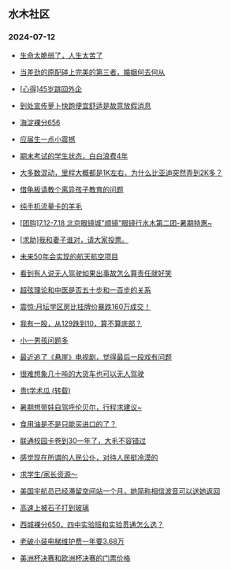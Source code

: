 ## 水木社区 
### 2024-07-12

+ [生命太脆弱了，人生太苦了](https://www.newsmth.net/nForum/article/MyFamily/271431)

+ [当差劲的原配碰上完美的第三者，婚姻何去何从](https://www.newsmth.net/nForum/article/FamilyLife/1766776810)

+ [[心得]45岁跳回外企](https://www.newsmth.net/nForum/article/WorkingLife/103247)

+ [到处宣传萝卜快跑便宜舒适是故意放假消息](https://www.newsmth.net/nForum/article/GreenAuto/1625571)

+ [海淀裸分656](https://www.newsmth.net/nForum/article/PreUnivEdu/185775)

+ [应届生一点小震撼](https://www.newsmth.net/nForum/article/OurEstate/3032012)

+ [期末考试的学生状态，白白浪费4年](https://www.newsmth.net/nForum/article/QingJiao/878918)

+ [大多数混动，里程大概都是1K左右，为什么比亚迪突然弄到2K多？](https://www.newsmth.net/nForum/article/AutoWorld/1944869656)

+ [借龟板请教个离异孩子教育的问题](https://www.newsmth.net/nForum/article/ChildEducation/2422116)

+ [纯手机流量卡的羊毛](https://www.newsmth.net/nForum/article/CouponsLife/4494267)

+ [[团购]7.12-7.18 北京眼镜城"顺镜"眼镜行水木第二团-暑期特惠~](https://www.newsmth.net/nForum/article/ADAgent_TG/1323298)

+ [[求助]我和妻子谁对，请大家投票。](https://www.newsmth.net/nForum/article/FamilyLife/1766778503)

+ [未来50年会实现的航天航空项目](https://www.newsmth.net/nForum/article/Aero/459085)

+ [看到有人说无人驾驶如果出事故怎么算责任就好笑](https://www.newsmth.net/nForum/article/AutoWorld/1944869256)

+ [超弦理论和中医是否五十步和一百步的关系](https://www.newsmth.net/nForum/article/Science/383374)

+ [震惊:月坛学区房比挂牌价暴跌160万成交！](https://www.newsmth.net/nForum/article/OurEstate/3032617)

+ [我有一股，从129跌到10，算不算底部？](https://www.newsmth.net/nForum/article/Stock/10884694)

+ [小一男孩问题多](https://www.newsmth.net/nForum/article/ChildEducation/2422187)

+ [最近追了《悬崖》电视剧，觉得最后一段戏有问题](https://www.newsmth.net/nForum/article/TV/1687469)

+ [很难想象几十吨的大货车也可以无人驾驶](https://www.newsmth.net/nForum/article/GreenAuto/1626508)

+ [贵t学术瓜 (转载)](https://www.newsmth.net/nForum/article/QingJiao/878909)

+ [暑期想带娃自驾呼伦贝尔，行程求建议~](https://www.newsmth.net/nForum/article/AutoTravel/13656868)

+ [食用油是不是只能买进口的了？](https://www.newsmth.net/nForum/article/CouponsLife/4494310)

+ [联通校园卡卷到30一年了，大毛不容错过](https://www.newsmth.net/nForum/article/CouponsLife/4494417)

+ [感觉现在所谓的人民公仆，对待人民挺冷漠的](https://www.newsmth.net/nForum/article/WorkingLife/103483)

+ [求学生/家长资源～](https://www.newsmth.net/nForum/article/ChildEducation/2422446)

+ [美国宇航员已经滞留空间站一个月，她简称相信波音可以送她返回](https://www.newsmth.net/nForum/article/Aero/459145)

+ [高速上被石子打到玻璃](https://www.newsmth.net/nForum/article/AutoWorld/1944870599)

+ [西城裸分650，四中实验班和实验贯通怎么选？](https://www.newsmth.net/nForum/article/PreUnivEdu/186079)

+ [老破小装电梯维护费一年要3.68万](https://www.newsmth.net/nForum/article/OurEstate/3032711)

+ [美洲杯决赛和欧洲杯决赛的门票价格](https://www.newsmth.net/nForum/article/WorldSoccer/18093718)


